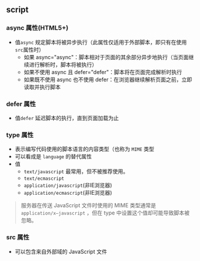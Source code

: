 ## script
### async 属性(HTML5+)
- 值`async` 规定脚本将被异步执行（此属性仅适用于外部脚本，即只有在使用`src`属性时）
    - 如果 async="async"：脚本相对于页面的其余部分异步地执行（当页面继续进行解析时，脚本将被执行）
    - 如果不使用 async 且 defer="defer"：脚本将在页面完成解析时执行
    - 如果既不使用 async 也不使用 defer：在浏览器继续解析页面之前，立即读取并执行脚本
### defer 属性
- 值`defer` 延迟脚本的执行，直到页面加载为止
### type 属性
- 表示编写代码使用的脚本语言的内容类型（也称为 `MIME` 类型
- 可以看成是 `language` 的替代属性
- 值
    - `text/javascript` 最常用，但不被推荐使用。
    - `text/ecmascript` 
    - `application/javascript`(非IE浏览器)
    - `application/ecmascript`(非IE浏览器)
> 服务器在传送 JavaScript 文件时使用的
MIME 类型通常是 `application/x–javascript` ，但在 type 中设置这个值却可能导致脚本被忽略。
### src 属性
- 可以包含来自外部域的 JavaScript 文件